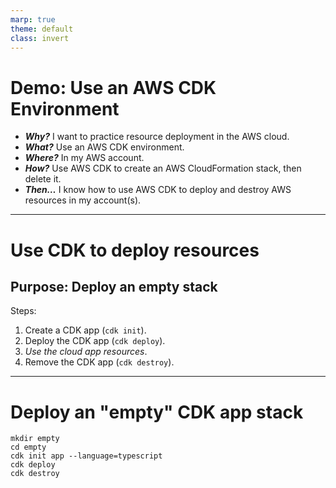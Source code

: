 ```yaml
---
marp: true
theme: default
class: invert
---
```


# Demo: Use an AWS CDK Environment

- ***Why?*** I want to practice resource deployment in the AWS cloud.
- ***What?*** Use an AWS CDK environment.
- ***Where?*** In my AWS account.
- ***How?*** Use AWS CDK to create an AWS CloudFormation stack, then delete it.
- ***Then…*** I know how to use AWS CDK to deploy and destroy AWS resources in my account(s).

---

# Use CDK to deploy resources

## Purpose: Deploy an empty stack

Steps:

1. Create a CDK app (`cdk init`).
2. Deploy the CDK app (`cdk deploy`).
3. *Use the cloud app resources*.
4. Remove the CDK app (`cdk destroy`).

---

# Deploy an "empty" CDK app stack

```
mkdir empty
cd empty
cdk init app --language=typescript
cdk deploy
cdk destroy
```
